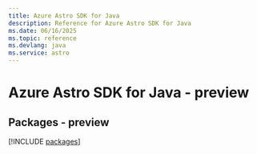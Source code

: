 ```yaml
---
title: Azure Astro SDK for Java
description: Reference for Azure Astro SDK for Java
ms.date: 06/16/2025
ms.topic: reference
ms.devlang: java
ms.service: astro
---
```

# Azure Astro SDK for Java - preview
## Packages - preview
[!INCLUDE [packages](astro-index.md)]